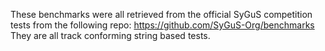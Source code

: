 These benchmarks were all retrieved from the official SyGuS competition tests from the following repo:
https://github.com/SyGuS-Org/benchmarks
They are all track conforming string based tests.
